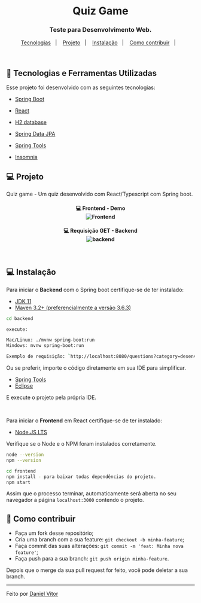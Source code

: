 <h1 align="center">
    Quiz Game
</h1>

<h3 align="center">
  Teste para Desenvolvimento Web.
</h3>

<p align="center">
  <a href="#rocket-tecnologias">Tecnologias</a>&nbsp;&nbsp;&nbsp;|&nbsp;&nbsp;&nbsp;
  <a href="#-projeto">Projeto</a>&nbsp;&nbsp;&nbsp;|&nbsp;&nbsp;&nbsp;
  <a href="#-instalação">Instalação</a>&nbsp;&nbsp;&nbsp;|&nbsp;&nbsp;&nbsp;
  <a href="#-como-contribuir">Como contribuir</a>&nbsp;&nbsp;&nbsp;|&nbsp;&nbsp;&nbsp;
</p>

<br>

## :rocket: Tecnologias e Ferramentas Utilizadas

Esse projeto foi desenvolvido com as seguintes tecnologias:

- [Spring Boot](https://spring.io/projects/spring-boot)
- [React](https://pt-br.reactjs.org/)
- [H2 database](https://www.h2database.com/html/main.html)
- [Spring Data JPA](https://spring.io/projects/spring-data-jpa)

- [Spring Tools](https://spring.io/tools)
- [Insomnia](https://insomnia.rest/download/)

## 💻 Projeto

Quiz game - Um quiz desenvolvido com React/Typescript com Spring boot.

<h4 align="center">
  💻 Frontend - Demo
  <br>
  <img alt="Frontend" src="https://user-images.githubusercontent.com/54604875/110020858-d31c7500-7d08-11eb-81c1-bf05c2643217.gif">
</h4>

<h4 align="center">
  💻 Requisição GET - Backend
  <br>
  <img alt="backend" src="https://user-images.githubusercontent.com/54604875/110020932-e6c7db80-7d08-11eb-8a73-070e3f381693.png">
</h4>

<br>

## 💻 Instalação

Para iniciar o **Backend** com o Spring boot certifique-se de ter instalado:

- [JDK 11](https://www.oracle.com/java/technologies/javase-downloads.html)
- [Maven 3.2+ (preferencialmente a versão 3.6.3)](https://maven.apache.org/download.cgi)

```bash
cd backend

execute:

Mac/Linux: ./mvnw spring-boot:run
Windows: mvnw spring-boot:run

Exemplo de requisição: `http://localhost:8080/questions?category=desenvolvimento%20web&amount=5`
```

Ou se preferir, importe o código diretamente em sua IDE para simplificar.

- [Spring Tools](https://spring.io/tools)
- [Eclipse](https://www.eclipse.org/downloads/)

E execute o projeto pela própria IDE.

<br>

Para iniciar o **Frontend** em React certifique-se de ter instalado:

- [Node.JS LTS](https://nodejs.org/en/)

Verifique se o Node e o NPM foram instalados corretamente.

```bash
node --version
npm --version
```

```bash
cd frontend
npm install - para baixar todas dependências do projeto.
npm start
```

Assim que o processo terminar, automaticamente será aberta no seu navegador a página `localhost:3000` contendo o projeto.

## 🤔 Como contribuir

- Faça um fork desse repositório;
- Cria uma branch com a sua feature: `git checkout -b minha-feature`;
- Faça commit das suas alterações: `git commit -m 'feat: Minha nova feature'`;
- Faça push para a sua branch: `git push origin minha-feature`.

Depois que o merge da sua pull request for feito, você pode deletar a sua branch.

---

Feito por [Daniel Vitor](https://github.com/danielVFS)

